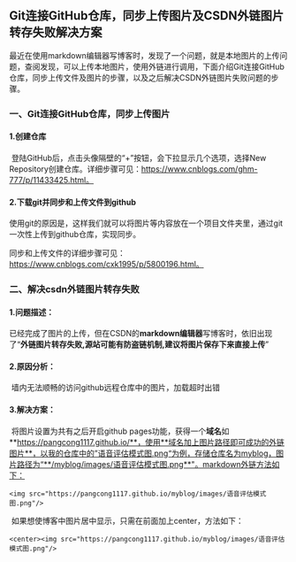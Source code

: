 ## Git连接GitHub仓库，同步上传图片及CSDN外链图片转存失败解决方案



​		最近在使用markdown编辑器写博客时，发现了一个问题，就是本地图片的上传问题，查阅发现，可以上传本地图片，使用外链进行调用，下面介绍Git连接GitHub仓库，同步上传文件及图片的步骤，以及之后解决CSDN外链图片失败问题的步骤。

### 一、Git连接GitHub仓库，同步上传图片

#### 1.创建仓库

​		登陆GitHub后，点击头像隔壁的“+”按钮，会下拉显示几个选项，选择New Repository创建仓库。详细步骤可见：https://www.cnblogs.com/ghm-777/p/11433425.html。

#### 2.下载git并同步和上传文件到github

​		使用git的原因是，这样我们就可以将图片等内容放在一个项目文件夹里，通过git一次性上传到github仓库，实现同步。

同步和上传文件的详细步骤可见：https://www.cnblogs.com/cxk1995/p/5800196.html。

### 二、解决csdn外链图片转存失败

#### 1.问题描述：

​		已经完成了图片的上传，但在CSDN的**markdown编辑器**写博客时，依旧出现了“**外链图片转存失败,源站可能有防盗链机制,建议将图片保存下来直接上传**”

#### 2.原因分析：

​		墙内无法顺畅的访问github远程仓库中的图片，加载超时出错

#### 3.解决方案：

​		将图片设置为共有之后开启github pages功能，获得一个**域名**如**https://pangcong1117.github.io/**，使用**域名加上图片路径即可成功的外链图片**，以我的仓库中的”语音评估模式图.png“为例，存储仓库名为myblog，图片路径为“**/myblog/images/语音评估模式图.png**"。markdown外链方法如下：

```
<img src="https://pangcong1117.github.io/myblog/images/语音评估模式图.png"/>
```

​		如果想使博客中图片居中显示，只需在前面加上center，方法如下：

```
<center><img src="https://pangcong1117.github.io/myblog/images/语音评估模式图.png"/>
```

